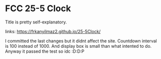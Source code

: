 # FCC 25-5 Clock

Title is pretty self-explanatory.

links: https://frkanyilmaz2.github.io/25-5Clock/


I committed the last changes but it didnt affect the site. Countdown interval is 100 instead of 1000. And display box is small than what intented to do. Anyway it passed the test so idc :D:D:P
